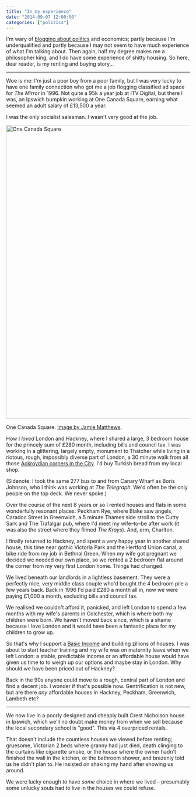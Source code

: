 ```yaml
---
title: "In my experience"
date: "2014-09-07 12:00:00"
categories: ["politics"]
---
```



I'm wary of <a href="/2014/09/matthew-parris-honest/">blogging about politics</a> and economics; partly because I'm underqualified and partly because I may not seem to have much experience of what I'm talking about. Then again, half my degree makes me a philosopher king, and I do have some experience of shitty housing. So here, dear reader, is my renting and buying story&hellip;

<hr>

Woe is me: I'm just a poor boy from a poor family, but I was very lucky to have one family connection who got me a job flogging classified ad space for <cite>The Mirror</cite> in 1996. Not quite a 95k a year job at ITV Digital, but there I was, an Ipswich bumpkin working at One Canada Square, earning what seemed an adult salary of &pound;13,500 a year.

I was the only socialist salesman. I wasn't very good at the job.

<img src="https://dl.dropboxusercontent.com/u/6144461/assets/images/one-canada-square.jpg" alt="One Canada Square" height="802" width="800">

<p class="figcaption">One Canada Square. <a href="https://www.flickr.com/photos/j4mie/5849964094/in/photolist-22Eebj-3CQYvu-o4pQRE-bVjTuq-ehV8tD-9UWAvU-egkAyV-9z3NqG-MBc54-ojDLz-cYZqe-32GGK4-8UL2qT-8UP5Zy-95ngUN-95jbZv-95ngoU-95n785-95iZUH-95n6FL-5EufmT-7L177Q-dHtAPt-95iYVr-95j2de-95j1AH-eiYbZh-aQq8UR-dEH2x-aQqtrD-gaRzfv-32MgYU-d8bE7f-32GHia-caSE7A-2TTAJB-32MdfQ-bgTUJT-6Exgyv-4XRxwx-9apzN4-ayqvYw-ayqvw1-ehEtGD-3Kzsnn-dHtBNp-h5ist-dDwnuQ-dDvRaE-4c1w5T">Image by Jamie Matthews</a>.</p>

How I _loved_ London and Hackney, where I shared a large, 3 bedroom house for the princely sum of &pound;280 month, including bills and council tax. I was working in a glittering, largely empty, monument to Thatcher while living in a riotous, rough, impossibly diverse part of London, a 30 minute walk from all those <a href="/2011/02/paternoster-row/">Ackroydian corners in the City</a>. I'd buy Turkish bread from my local shop.

(Sidenote: I took the same 277 bus to and from Canary Wharf as Boris Johnson, who I think was working at <cite>The Telegraph</cite>. We'd often be the only people on the top deck. We never spoke.)

Over the course of the next 8 years or so I rented houses and flats in some wonderfully resonant places: Peckham Rye, where Blake saw angels, Caradoc Street in Greenwich, a 5 minute Thames side stroll to the Cutty Sark and The Trafalgar pub, where I'd meet my wife&#8211;to&#8211;be after work (it was also the street where they filmed <cite>The Krays</cite>). And, erm, Charlton.

I finally returned to Hackney, and spent a very happy year in another shared house, this time near gothic Victoria Park and the Hertford Union canal, a bike ride from my job in Bethnal Green. When my wife got pregnant we decided we needed our own place, so we rented a 2 bedroom flat around the corner from my very first London home. Things had changed.

We lived beneath our landlords in a lightless basement. They were a perfectly nice, very middle class couple who'd bought the 4 bedroom pile a few years back. Back in 1996 I'd paid &pound;280 a month all in, now we were paying &pound;1,000 a month, excluding bills and council tax.

We realised we couldn't afford it, panicked, and left London to spend a few months with my wife's parents in Colchester, which is where both my children were born. We haven't moved back since, which is a shame because I love London and it would have been a fantastic place for my children to grow up.

So that's why I support a <a href="/2013/09/basic-income/">Basic Income</a> and building zillions of houses. I was about to start teacher training and my wife was on maternity leave when we left London: a stable, predictable income or an affordable house would have given us time to to weigh up our options and maybe stay in London. Why should we have been priced out of Hackney?

Back in the 90s anyone could move to a rough, central part of London and find a decent job. I wonder if that's possible now. Gentrification is not new, but are there _any_ affordable houses in Hackney, Peckham, Greenwich, Lambeth etc?

<hr>

We now live in a poorly designed and cheaply built Crest Nicholson house in Ipswich, which we'll no doubt make money from when we sell because the local secondary school is &#8220;good&#8221;. This via 4 overpriced rentals.

That doesn't include the countless houses we viewed before renting; gruesome, Victorian 2 beds where granny had just died, death clinging to the curtains like cigarette smoke, or the house where the owner hadn't finished the wall in the kitchen, or the bathroom shower, and brazenly told us he didn't plan to. He insisted on shaking my hand after showing us around.

We were lucky enough to have *some* choice in where we lived &#8211; presumably some unlucky souls had to live in the houses we could refuse.
